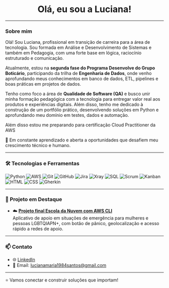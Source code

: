 <h1 align="center"> Olá, eu sou a Luciana!</h1>

---

### Sobre mim
Olá! Sou Luciana, profissional em transição de carreira para a área de tecnologia. Sou formada em Análise e Desenvolvimento de Sistemas e também em Pedagogia, com uma forte base em lógica, raciocínio estruturado e comunicação.

Atualmente, estou na **segunda fase do Programa Desenvolve do Grupo Boticário**, participando da trilha de **Engenharia de Dados**, onde venho aprofundando meus conhecimentos em banco de dados, ETL, pipelines e boas práticas em projetos de dados.

Tenho como foco a área de **Qualidade de Software (QA)** e busco unir minha formação pedagógica com a tecnologia para entregar valor real aos produtos e experiências digitais. Além disso, tenho me dedicado à construção de um portfólio prático, desenvolvendo soluções em Python e aprofundando meu domínio em testes, dados e automação.

Além disso estou me preparando para certificação Cloud Practitioner da AWS

🚀 Em constante aprendizado e aberta a oportunidades que desafiem meu crescimento técnico e humano.

---

### 🛠️ Tecnologias e Ferramentas

![Python](https://img.shields.io/badge/Python-3776AB?style=flat-square&logo=python&logoColor=white)
![AWS](https://img.shields.io/badge/AWS-232F3E?style=flat-square&logo=amazonaws&logoColor=white)
![Git](https://img.shields.io/badge/Git-F05032?style=flat-square&logo=git&logoColor=white)
![GitHub](https://img.shields.io/badge/GitHub-181717?style=flat-square&logo=github&logoColor=white)
![Jira](https://img.shields.io/badge/Jira-0052CC?style=flat-square&logo=jira&logoColor=white)
![Xray](https://img.shields.io/badge/Xray-003366?style=flat-square&logo=xray&logoColor=white)
![SQL](https://img.shields.io/badge/SQL-336791?style=flat-square&logo=postgresql&logoColor=white)
![Scrum](https://img.shields.io/badge/Scrum-6DB33F?style=flat-square&logo=scrumalliance&logoColor=white)
![Kanban](https://img.shields.io/badge/Kanban-4C4C4C?style=flat-square&logo=trello&logoColor=white)
![HTML](https://img.shields.io/badge/HTML5-E34F26?style=flat-square&logo=html5&logoColor=white)
![CSS](https://img.shields.io/badge/CSS3-1572B6?style=flat-square&logo=css3&logoColor=white)
![Gherkin](https://img.shields.io/badge/Gherkin-5A9FD4?style=flat-square&logo=cucumber&logoColor=white)

---

### 📂 Projeto em Destaque

- ☁️ **[Projeto final Escola da Nuvem com AWS CLI](https://github.com/Luciana-Maria/projeto-chatbot)**  
 Aplicativo de apoio em situações de emergência para mulheres e pessoas LGBTQIAPN+, com botão de pânico, geolocalização e acesso rápido a redes de apoio.

---

### 📫 Contato

- 🌐 [LinkedIn](https://www.linkedin.com/in/luciana-santos-maria/)
- 📧 Email: lucianamaria1984santos@gmail.com

---

⭐ Vamos conectar e construir soluções que importam!
